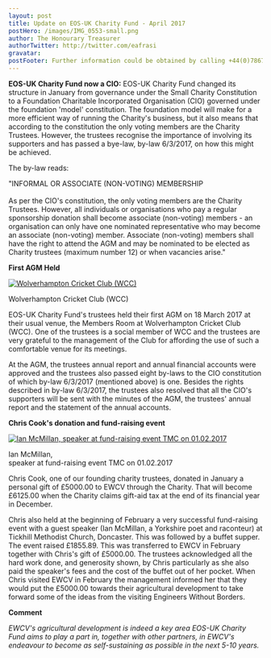 ```yaml
---
layout: post
title: Update on EOS-UK Charity Fund - April 2017
postHero: /images/IMG_0553-small.png
author: The Honourary Treasurer
authorTwitter: http://twitter.com/eafrasi
gravatar: 
postFooter: Further information could be obtained by calling +44(0)7867 727445 or at <a href="mailto:eosukcharityfund@gmail.com">eosukcharityfund@gmail.com</a>
---
```


**EOS-UK Charity Fund now a CIO:** EOS-UK Charity Fund changed its structure in January from governance under the Small Charity Constitution to <span class="text-orange">a Foundation Charitable Incorporated Organisation (CIO)</span> governed under the foundation 'model' constitution. The foundation model will make for a more efficient way of running the Charity's business, but it also means that according to the constitution <span class="text-orange">the only voting members are the Charity Trustees</span>. However, the trustees recognise the importance of involving its supporters and has passed a bye-law, by-law 6/3/2017, on how this might be achieved. 

The by-law reads:

<p class="bordered bg-success text-success">
"INFORMAL OR ASSOCIATE (NON-VOTING) MEMBERSHIP
<br/><br/>
As per the CIO's constitution, <span class="text-orange">the only voting members are the Charity Trustees</span>. However, all individuals or organisations who pay a regular sponsorship donation shall become associate (non-voting) members - an organisation can only have one nominated representative who may become an associate (non-voting) member. Associate (non-voting) members shall have the right to attend the AGM and may be nominated to be elected as Charity trustees (maximum number 12) or when vacancies arise."
</p>

**First AGM Held**

<div class="bordered pull-left tiny">
	<a href="{{ base }}/images/IMG_0553.png">
		<img src="{{ base }}/images/IMG_0553-small.png" alt="Wolverhampton Cricket Club (WCC)" class="img-responsive center-block" />
	</a>
	<div class="caption text-center">
		<p>Wolverhampton Cricket Club (WCC)</p>
	</div>
</div>

EOS-UK Charity Fund's trustees held their first AGM on 18 March 2017 at their usual venue, the Members Room at Wolverhampton Cricket Club (WCC). One of the trustees is a social member of WCC and the trustees are very grateful to the management of the Club for affording the use of such a comfortable venue for its meetings.

At the AGM, the trustees annual report and annual financial accounts were approved and the trustees also passed eight by-laws to the CIO constitution of which by-law 6/3/2017 (mentioned above) is one. Besides the rights described in by-law 6/3/2017, the trustees also resolved that all the CIO's supporters will be sent with the minutes of the AGM, the trustees' annual report and the statement of the annual accounts.

**Chris Cook's donation and fund-raising event**

<div class="bordered pull-right tiny">
	<a href="{{ base }}/images/IMG_0552.png">
		<img src="{{ base }}/images/IMG_0552-small.png" alt="Ian McMillan, speaker at fund-raising event TMC on 01.02.2017" 
		class="img-responsive center-block" />
	</a>
	<div class="caption text-center">
		<p>Ian McMillan,<br/>speaker at fund-raising event TMC on 01.02.2017</p>
	</div>
</div>

Chris Cook, one of our founding charity trustees, donated in January a personal gift of £5000.00 to EWCV through the Charity. That will become £6125.00 when the Charity claims gift-aid tax at the end of its financial year in December.

Chris also held at the beginning of February a very successful fund-raising event with a guest speaker (Ian McMillan, a Yorkshire poet and raconteur) at Tickhill Methodist Church, Doncaster. This was followed by a buffet supper. The event raised £1855.89. This was transferred to EWCV in February together with Chris's gift of £5000.00.  The trustees acknowledged all the hard work done, and generosity shown, by Chris particularly as she also paid the speaker's fees and the cost of the buffet out of her pocket. When Chris visited EWCV in February the management informed her that they would put the £5000.00 towards their agricultural development to take forward some of the ideas from the visiting Engineers Without Borders. 

**Comment**

_EWCV's agricultural development is indeed a key area EOS-UK Charity Fund aims to play a part in, together with other partners, in EWCV's endeavour to become as self-sustaining as possible in the next 5-10 years._
